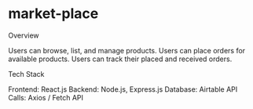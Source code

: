 # market-place

Overview

Users can browse, list, and manage products.
Users can place orders for available products.
Users can track their placed and received orders.


Tech Stack

Frontend: React.js
Backend: Node.js, Express.js
Database: Airtable
API Calls: Axios / Fetch API


